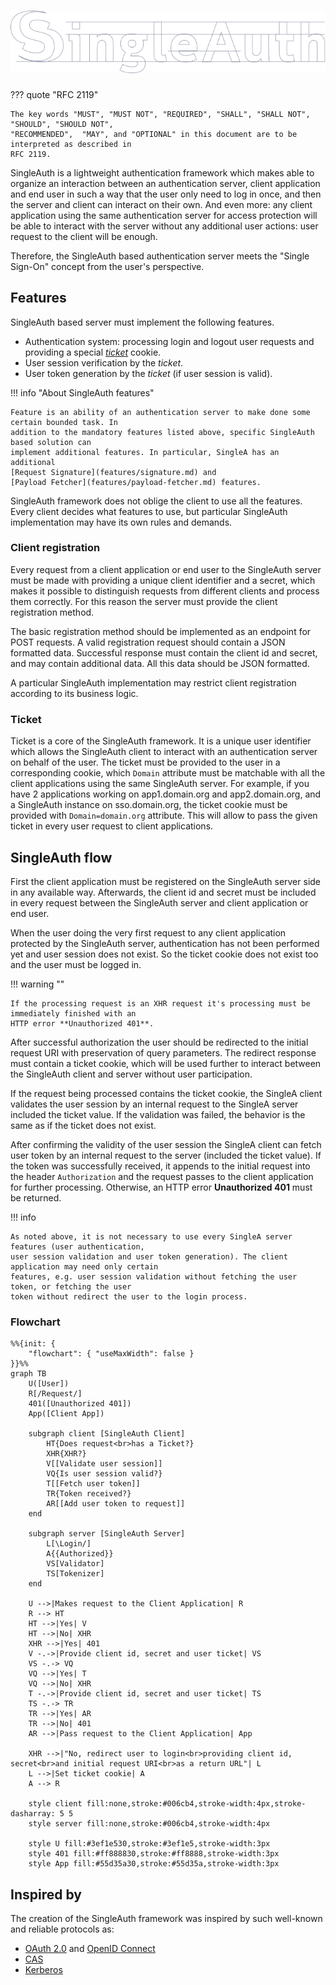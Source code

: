 <h1 class="s-header">
  <img alt="SingleAuth" src="../assets/singleauth_outline.png">
</h1>

??? quote "RFC 2119"

    The key words "MUST", "MUST NOT", "REQUIRED", "SHALL", "SHALL NOT", "SHOULD", "SHOULD NOT",
    "RECOMMENDED",  "MAY", and "OPTIONAL" in this document are to be interpreted as described in
    RFC 2119.

SingleAuth is a lightweight authentication framework which makes able to organize an interaction
between an authentication server, client application and end user in such a way that the user only
need to log in once, and then the server and client can interact on their own. And even more: any
client application using the same authentication server for access protection will be able to
interact with the server without any additional user actions: user request to the client will be
enough.

Therefore, the SingleAuth based authentication server meets the "Single Sign-On" concept from the
user's perspective.

## Features

SingleAuth based server must implement the following features.

* Authentication system: processing login and logout user requests and providing a special
  [_ticket_](#ticket) cookie.
* User session verification by the _ticket_.
* User token generation by the _ticket_ (if user session is valid).

!!! info "About SingleAuth features"

    Feature is an ability of an authentication server to make done some certain bounded task. In
    addition to the mandatory features listed above, specific SingleAuth based solution can
    implement additional features. In particular, SingleA has an additional
    [Request Signature](features/signature.md) and
    [Payload Fetcher](features/payload-fetcher.md) features.

SingleAuth framework does not oblige the client to use all the features. Every client decides what
features to use, but particular SingleAuth implementation may have its own rules and demands.

### Client registration

Every request from a client application or end user to the SingleAuth server must be made with
providing a unique client identifier and a secret, which makes it possible to distinguish requests
from different clients and process them correctly. For this reason the server must provide the
client registration method.

The basic registration method should be implemented as an endpoint for POST requests. A valid
registration request should contain a JSON formatted data. Successful response must contain the
client id and secret, and may contain additional data. All this data should be JSON formatted.

A particular SingleAuth implementation may restrict client registration according to its business
logic.

### Ticket

Ticket is a core of the SingleAuth framework. It is a unique user identifier which allows the
SingleAuth client to interact with an authentication server on behalf of the user. The ticket must
be provided to the user in a corresponding cookie, which `Domain` attribute must be matchable with
all the client applications using the same SingleAuth server. For example, if you have 2
applications working on app1.domain.org and app2.domain.org, and a SingleAuth instance on
sso.domain.org, the ticket cookie must be provided with `Domain=domain.org` attribute. This will
allow to pass the given ticket in every user request to client applications.

## SingleAuth flow

First the client application must be registered on the SingleAuth server side in any available way.
Afterwards, the client id and secret must be included in every request between the SingleAuth server
and client application or end user.

When the user doing the very first request to any client application protected by the SingleAuth
server, authentication has not been performed yet and user session does not exist. So the ticket
cookie does not exist too and the user must be logged in.

!!! warning ""

    If the processing request is an XHR request it's processing must be immediately finished with an
    HTTP error **Unauthorized 401**.

After successful authorization the user should be redirected to the initial request URI with
preservation of query parameters. The redirect response must contain a ticket cookie, which will be
used further to interact between the SingleAuth client and server without user participation.

If the request being processed contains the ticket cookie, the SingleA client validates the user
session by an internal request to the SingleA server included the ticket value. If the validation
was failed, the behavior is the same as if the ticket does not exist.

After confirming the validity of the user session the SingleA client can fetch user token by an
internal request to the server (included the ticket value). If the token was successfully received,
it appends to the initial request into the header `Authorization` and the request passes to the
client application for further processing. Otherwise, an HTTP error **Unauthorized 401** must be
returned.

!!! info

    As noted above, it is not necessary to use every SingleA server features (user authentication,
    user session validation and user token generation). The client application may need only certain
    features, e.g. user session validation without fetching the user token, or fetching the user
    token without redirect the user to the login process.

### Flowchart

``` mermaid
%%{init: {
    "flowchart": { "useMaxWidth": false }
}}%%
graph TB
    U([User])
    R[/Request/]
    401([Unauthorized 401])
    App([Client App])

    subgraph client [SingleAuth Client]
        HT{Does request<br>has a Ticket?}
        XHR{XHR?}
        V[[Validate user session]]
        VQ{Is user session valid?}
        T[[Fetch user token]]
        TR{Token received?}
        AR[[Add user token to request]]
    end

    subgraph server [SingleAuth Server]
        L[\Login/]
        A{{Authorized}}
        VS[Validator]
        TS[Tokenizer]
    end

    U -->|Makes request to the Client Application| R
    R --> HT
    HT -->|Yes| V
    HT -->|No| XHR
    XHR -->|Yes| 401
    V -.->|Provide client id, secret and user ticket| VS
    VS -.-> VQ
    VQ -->|Yes| T
    VQ -->|No| XHR
    T -.->|Provide client id, secret and user ticket| TS
    TS -.-> TR
    TR -->|Yes| AR
    TR -->|No| 401
    AR -->|Pass request to the Client Application| App

    XHR -->|"No, redirect user to login<br>providing client id, secret<br>and initial request URI<br>as a return URL"| L
    L -->|Set ticket cookie| A
    A --> R

    style client fill:none,stroke:#006cb4,stroke-width:4px,stroke-dasharray: 5 5
    style server fill:none,stroke:#006cb4,stroke-width:4px

    style U fill:#3ef1e530,stroke:#3ef1e5,stroke-width:3px
    style 401 fill:#ff888830,stroke:#ff8888,stroke-width:3px
    style App fill:#55d35a30,stroke:#55d35a,stroke-width:3px
```

## Inspired by

The creation of the SingleAuth framework was inspired by such well-known and reliable protocols as:

* [OAuth 2.0](https://oauth.net/2/) and [OpenID Connect](https://openid.net/connect/)
* [CAS](https://apereo.github.io/cas/6.5.x/protocol/CAS-Protocol-Specification.html)
* [Kerberos](http://web.mit.edu/kerberos/krb5-current/doc/)

